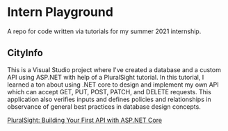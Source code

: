 # Intern Playground
A repo for code written via tutorials for my summer 2021 internship.

## CityInfo
This is a Visual Studio project where I've created a database and a custom API using ASP.NET with help of a PluralSight tutorial. In this tutorial, I learned a ton about using .NET core to design and implement my own API which can accept GET, PUT, POST, PATCH, and DELETE requests. This application also verifies inputs and defines policies and relationships in observance of general best practices in database design concepts.

[PluralSight: Building Your First API with ASP.NET Core](https://app.pluralsight.com/library/courses/d345f270-7924-4be0-80d2-8c994fb893ed)
